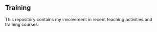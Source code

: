 ## Training

This repository contains my involvement in recent teaching activities and training courses
